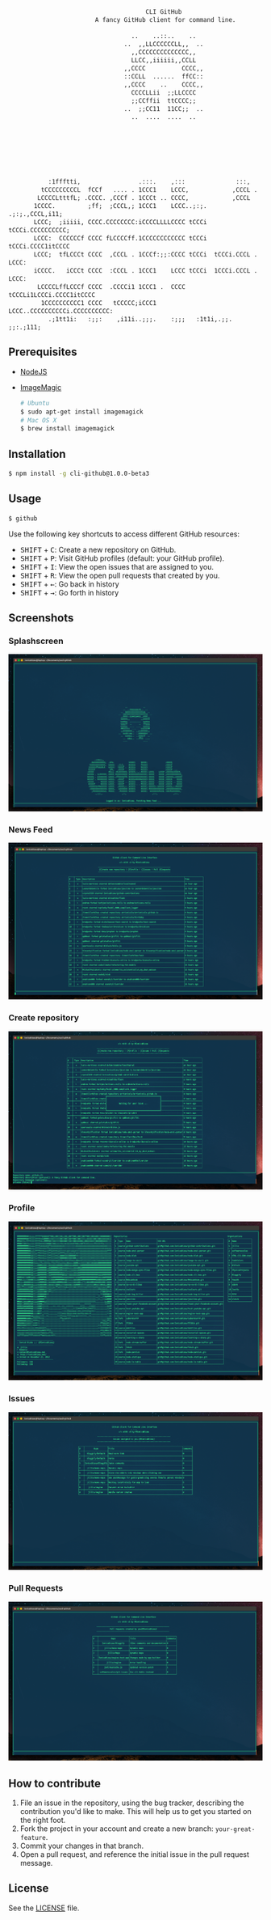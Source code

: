 ```
                                      CLI GitHub
                        A fancy GitHub client for command line.

                                  ..    ..::..    ..
                                ..  ,,LLCCCCCCLL,,  ..
                                  ,,CCCCCCCCCCCCCC,,
                                  LLCC,,iiiiii,,CCLL
                                ,,CCCC          CCCC,,
                                ::CCLL  ......  ffCC::
                                ,,CCCC    ..    CCCC,,
                                  CCCCLLii  ;;LLCCCC
                                  ;;CCffii  ttCCCC;;
                                ..  ;;CC11  11CC;;  ..
                                  ..  ....  ....  ..







           :1ffftti,                .:::.    ,:::              :::,
         tCCCCCCCCCL  fCCf   .... . 1CCC1    LCCC,            ,CCCL .
        LCCCCLtttfL; .CCCC. ,CCCf . 1CCCt .. CCCC,            ,CCCL
       1CCCC.         ;ff;  ;CCCL,; 1CCC1    LCCC..;:;.  .;:;.,CCCL,i11;
       LCCC;  ;iiiii, CCCC.CCCCCCCC:iCCCCLLLLCCCC tCCCi  tCCCi.CCCCCCCCCC;
       LCCC:  CCCCCCf CCCC fLCCCCff.1CCCCCCCCCCCC tCCCi  tCCCi.CCCC1itCCCC
       LCCC;  tfLCCCt CCCC  ,CCCL . 1CCCf:;;:CCCC tCCCi  tCCCi.CCCL . LCCC:
       iCCCC.   iCCCt CCCC  :CCCL . 1CCC1    LCCC tCCCi  1CCCi.CCCL . LCCC:
        LCCCCLffLCCCf CCCC  .CCCCi1 1CCC1 .  CCCC tCCCLi1LCCCi.CCCC1itCCCC
         1CCCCCCCCCC1 CCCC   tCCCCC;iCCC1    LCCC..CCCCCCCCCCi.CCCCCCCCCC:
           .;1tt1i:   :;;:    ,i11i..;;;.    :;;;   :1t1i,.;;. ;;:.;111;

```

## Prerequisites

 - [NodeJS](http://nodejs.org/)
 - [ImageMagic](http://www.imagemagick.org/)

   ```sh
   # Ubuntu
   $ sudo apt-get install imagemagick
   # Mac OS X
   $ brew install imagemagick
   ```

## Installation

```sh
$ npm install -g cli-github@1.0.0-beta3
```

## Usage

```sh
$ github
```

Use the following key shortcuts to access different GitHub resources:

 - <kbd>SHIFT</kbd> + <kbd>C</kbd>: Create a new repository on GitHub.
 - <kbd>SHIFT</kbd> + <kbd>P</kbd>: Visit GitHub profiles (default: your GitHub profile).
 - <kbd>SHIFT</kbd> + <kbd>I</kbd>: View the open issues that are assigned to you.
 - <kbd>SHIFT</kbd> + <kbd>R</kbd>: View the open pull requests that created by you.
 - <kbd>SHIFT</kbd> + <kbd>←</kbd>: Go back in history
 - <kbd>SHIFT</kbd> + <kbd>→</kbd>: Go forth in history

## Screenshots

### Splashscreen

![](/screenshots/splashscreen.png)

### News Feed

![](/screenshots/news-feed.png)

### Create repository
![](/screenshots/create-repo.png)

### Profile
![](/screenshots/profile.png)

### Issues
![](/screenshots/issues.png)

### Pull Requests
![](/screenshots/pull-requests.png)

## How to contribute

1. File an issue in the repository, using the bug tracker, describing the
   contribution you'd like to make. This will help us to get you started on the
   right foot.
2. Fork the project in your account and create a new branch:
   `your-great-feature`.
3. Commit your changes in that branch.
4. Open a pull request, and reference the initial issue in the pull request
   message.

## License
See the [LICENSE](./LICENSE) file.
